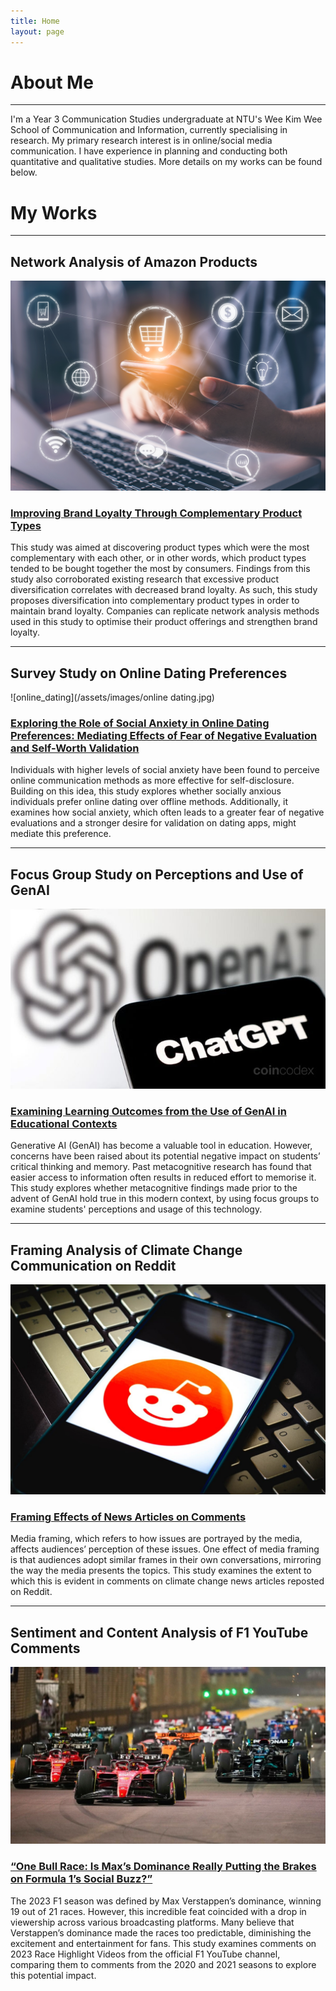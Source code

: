 ```yaml
---
title: Home
layout: page
---
```


# About Me

---

I'm a Year 3 Communication Studies undergraduate at NTU's Wee Kim Wee School of Communication and Information, currently specialising in research. My primary research interest is in online/social media communication. I have experience in planning and conducting both quantitative and qualitative studies. More details on my works can be found below.


# My Works

---

## Network Analysis of Amazon Products

![ecommmerce](/assets/images/ecommerce.png)

### <a href="https://drive.google.com/file/d/158KTqJOaW2VdLXQNLd8pZYCaDVGfSR0e/view?usp=drive_link" target="_blank">Improving Brand Loyalty Through Complementary Product Types</a>

This study was aimed at discovering product types which were the most complementary with each other, or in other words, which product types tended to be bought together the most by consumers. Findings from this study also corroborated existing research that excessive product diversification correlates with decreased brand loyalty. As such, this study proposes diversification into complementary product types in order to maintain brand loyalty. Companies can replicate network analysis methods used in this study to optimise their product offerings and strengthen brand loyalty.

---

## Survey Study on Online Dating Preferences

![online_dating](/assets/images/online dating.jpg)

### <a href="https://drive.google.com/file/d/1D_pbC5X6bPoI_CyqVefO3NMq_PW0lURA/view?usp=drive_link" target="_blank">Exploring the Role of Social Anxiety in Online Dating Preferences: Mediating Effects of Fear of Negative Evaluation and Self-Worth Validation</a>


Individuals with higher levels of social anxiety have been found to perceive online communication methods as more effective for self-disclosure. Building on this idea, this study explores whether socially anxious individuals prefer online dating over offline methods. Additionally, it examines how social anxiety, which often leads to a greater fear of negative evaluations and a stronger desire for validation on dating apps, might mediate this preference.

---

## Focus Group Study on Perceptions and Use of GenAI

![openai](/assets/images/openai.jpeg)

### <a href="https://drive.google.com/file/d/1pcHO7eAJxmDy9l9ed8XO98vnIBYeMYhi/view?usp=sharing" target="_blank">Examining Learning Outcomes from the Use of GenAI in Educational Contexts</a>

Generative AI (GenAI) has become a valuable tool in education. However, concerns have been raised about its potential negative impact on students’ critical thinking and memory. Past metacognitive research has found that easier access to information often results in reduced effort to memorise it. This study explores whether metacognitive findings made prior to the advent of GenAI hold true in this modern context, by using focus groups to examine students' perceptions and usage of this technology.

---

## Framing Analysis of Climate Change Communication on Reddit

![reddit](/assets/images/reddit.jpg)

### <a href="https://drive.google.com/file/d/1Zn_dI1axk3gexZTXITKMK21O55DqbnYX/view?usp=drive_link" target="_blank">Framing Effects of News Articles on Comments</a>

Media framing, which refers to how issues are portrayed by the media, affects audiences’ perception of these issues. One effect of media framing is that audiences adopt similar frames in their own conversations, mirroring the way the media presents the topics. This study examines the extent to which this is evident in comments on climate change news articles reposted on Reddit.

---

## Sentiment and  Content Analysis of F1 YouTube Comments

![f1](/assets/images/f1.jpg)

### <a href="https://drive.google.com/file/d/1T4Quz8Poui49z_4jQ-_hVwoRjSrdGKSH/view?usp=drive_link" target="_blank">“One Bull Race: Is Max’s Dominance Really Putting the Brakes on Formula 1’s Social Buzz?”</a>

The 2023 F1 season was defined by Max Verstappen’s dominance, winning 19 out of 21 races. However, this incredible feat coincided with a drop in viewership across various broadcasting platforms. Many believe that Verstappen’s dominance made the races too predictable, diminishing the excitement and entertainment for fans. This study examines comments on 2023 Race Highlight Videos from the official F1 YouTube channel, comparing them to comments from the 2020 and 2021 seasons to explore this potential impact.    

